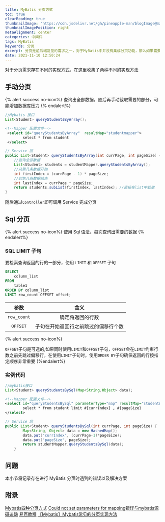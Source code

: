 ```yaml
---
title: MyBatis 分页方式
toc: true
clearReading: true
thumbnailImage: 'https://cdn.jsdelivr.net/gh/pineapple-man/blogImage@main/image/mybatis.jpg'
thumbnailImagePosition: right
metaAlignment: center
categories: 中间件
tags: MyBatis
keywords: 分页
excerpt: 分页是前后端常见的需求之一，对于MyBatis中并没有集成分页功能，那么如果需要分页，我应该如何优雅的实现？
date: 2021-11-10 12:50:24
---
```

<!-- toc -->

对于分页需求存在不同的实现方式，在这里收集了两种不同的实现方法
## 手动分页

{% alert success no-icon%}
查询出全部数据，随后再手动截取需要的部分，可能增加数据库压力
{% endalert%}
```java
//Mybatis 接口
List<Student> queryStudentsByArray();  
```

```xml
<!--Mapper 配置文件-->
 <select id="queryStudentsByArray"  resultMap="studentmapper">
        select * from student
 </select>
```

```java
// Service 层
public List<Student> queryStudentsByArray(int currPage, int pageSize) {
    //查询全部数据
    List<Student> students = studentMapper.queryStudentsByArray();
    //从第几条数据开始
    int firstIndex = (currPage - 1) * pageSize;
    //到第几条数据结束
    int lastIndex = currPage * pageSize;
    return students.subList(firstIndex, lastIndex); //直接在list中截取
}
```

随后通过`Controller`即可调用 Service 完成分页

## Sql 分页
{% alert success no-icon%}
使用 Sql 语法，每次查询出需要的数据
{% endalert%}

### SQL LIMIT 子句
要检索查询返回的行的一部分，使用 `LIMIT` 和 `OFFSET` 子句
```sql
SELECT 
    column_list
FROM
    table1
ORDER BY column_list
LIMIT row_count OFFSET offset;
```

|    参数     |                 含义                 |
| :---------: | :----------------------------------: |
| `row_count` |           确定将返回的行数           |
|  `OFFSET`   | 子句在开始返回行之前跳过的偏移行个数 |

{% alert success no-icon%}

`OFFSET`子句是可选的,如果同时使用`LIMIT`和`OFFSET`子句，`OFFSET`会在`LIMIT`约束行数之前先跳过偏移行，在使用`LIMIT`子句时，使用`ORDER BY`子句确保返回的行按指定顺序非常重要
{%endalert%}

### 实例代码


```java
//mybatis接口
List<Student> queryStudentsBySql(Map<String,Object> data);
```

```xml
<!--Mapper 配置文件-->
<select id="queryStudentsBySql" parameterType="map" resultMap="studentmapper">
        select * from student limit #{currIndex} , #{pageSize}
</select>
```

```java
// Service 层
public List<Student> queryStudentsBySql(int currPage, int pageSize) {
        Map<String, Object> data = new HashedMap();
        data.put("currIndex", (currPage-1)*pageSize);
        data.put("pageSize", pageSize);
        return studentMapper.queryStudentsBySql(data);
    }
```
## 问题
本小节将记录存在进行 MyBatis 分页时遇到的错误以及解决方案

## 附录

[Mybatis四种分页方式](https://www.w3cschool.cn/mybatis/mybatis-ypsj3bpi.html)
[Could not set parameters for mapping错误与mybatis源码追踪](https://blog.csdn.net/luo4105/article/details/86599896)
[易百教程](https://www.yiibai.com/sql/sql-limit.html)
[【Mybatis】Mybatis常见的分页实现方法](https://blog.csdn.net/huweiliyi/article/details/107910959)